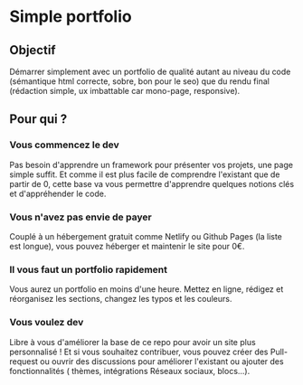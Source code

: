 # Simple portfolio

## Objectif

Démarrer simplement avec un portfolio de qualité autant au niveau du code (sémantique html correcte, sobre, bon pour le
seo) que du rendu final (rédaction simple, ux imbattable car mono-page, responsive).

## Pour qui ?

### Vous commencez le dev

Pas besoin d'apprendre un framework pour présenter vos projets, une page simple suffit. Et comme il est plus facile de
comprendre l'existant que de partir de 0, cette base va vous permettre d'apprendre quelques notions clés et
d'appréhender le code.

### Vous n'avez pas envie de payer

Couplé à un hébergement gratuit comme Netlify ou Github Pages (la liste est longue), vous pouvez héberger et maintenir
le site pour 0€.

### Il vous faut un portfolio rapidement

Vous aurez un portfolio en moins d'une heure. Mettez en ligne, rédigez et réorganisez les sections, changez les typos et
les couleurs.

### Vous voulez dev

Libre à vous d'améliorer la base de ce repo pour avoir un site plus personnalisé ! Et si vous souhaitez contribuer, vous
pouvez créer des Pull-request ou ouvrir des discussions pour améliorer l'existant ou ajouter des fonctionnalités (
thèmes, intégrations Réseaux sociaux, blocs...).